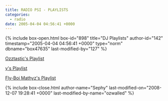 ```yaml
---
title: RADIO PSI - PLAYLISTS
categories:
  - radio
date: 2005-04-04 04:56:41 +0000
---
```

{% include box-open.html box-id="898" title="DJ Playlists" author-id="142" timestamp="2005-04-04 04:56:41 +0000" type="norm" dbname="box47635" last-modified-by="127" %}
<p><a href="http://starmen.net/radio/playlists/playlists/ozztasticplaylistb.html">Ozztastic's Playlist</a></p>
<p><a href="http://starmen.net/radio/playlists/playlists/gammaplaylistb.htm">γ's Playlist</a></p>
<p><a href="http://starmen.net/radio/playlists/playlists/flyboimathyzplaylist.html">Fly-Boi Mathyz's Playlist</a></p>
{% include box-close.html author-name="Sephy" last-modified-on="2008-12-07 19:28:41 +0000" last-modified-by-name="ozwalled" %}
